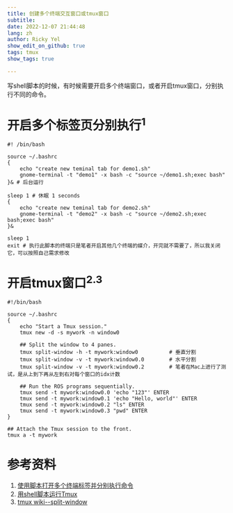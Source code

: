 ```yaml
---
title: 创建多个终端交互窗口或tmux窗口
subtitle:
date: 2022-12-07 21:44:48
lang: zh
author: Ricky Yel
show_edit_on_github: true
tags: tmux
show_tags: true

---
```

写shell脚本的时候，有时候需要开启多个终端窗口，或者开启tmux窗口，分别执行不同的命令。
<!--more-->

# 开启多个标签页分别执行<sup>1</sup>

```shell
#! /bin/bash

source ~/.bashrc
{
	echo "create new teminal tab for demo1.sh"
	gnome-terminal -t "demo1" -x bash -c "source ~/demo1.sh;exec bash"
}& # 后台运行
 
sleep 1 # 休眠 1 seconds
{
	echo "create new teminal tab for demo2.sh"
	gnome-terminal -t "demo2" -x bash -c "source ~/demo2.sh;exec bash;exec bash"
}&

sleep 1
exit # 执行此脚本的终端只是笔者开启其他几个终端的媒介，开完就不需要了，所以我关闭它，可以按照自己需求修改
```

# 开启tmux窗口<sup>2.3</sup>

```shell
#!/bin/bash

source ~/.bashrc
{
	echo "Start a Tmux session."
	tmux new -d -s mywork -n window0

	## Split the window to 4 panes.
	tmux split-window -h -t mywork:window0			# 垂直分割
	tmux split-window -v -t mywork:window0.0		# 水平分割
	tmux split-window -v -t mywork:window0.2		# 笔者在Mac上进行了测试，是从上到下再从左到右对每个窗口的idx计数

	## Run the ROS programs sequentially.
	tmux send -t mywork:window0.0 'echo "123"' ENTER
	tmux send -t mywork:window0.1 'echo "Hello, world"' ENTER
	tmux send -t mywork:window0.2 "ls" ENTER
	tmux send -t mywork:window0.3 "pwd" ENTER
}

## Attach the Tmux session to the front.
tmux a -t mywork
```

# 参考资料

1. [使用脚本打开多个终端标签并分别执行命令](https://blog.csdn.net/qq_23670601/article/details/100135322)
2. [用shell脚本运行Tmux](https://blog.csdn.net/mainking2003/article/details/120504004)
3. [tmux wiki--split-window](https://github.com/tmux/tmux/wiki/Getting-Started#splitting-the-window)



